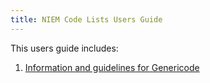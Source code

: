 ```yaml
---
title: NIEM Code Lists Users Guide
---
```


This users guide includes:

1. [Information and guidelines for Genericode](genericode)